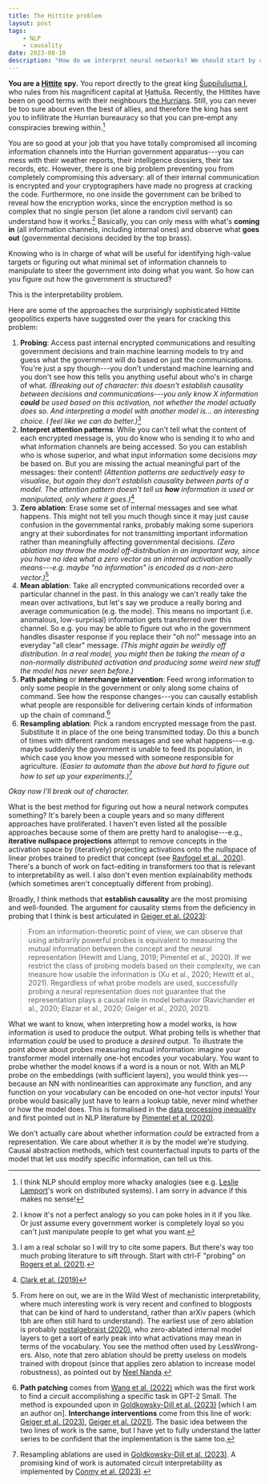 ```yaml
---
title: The Hittite problem
layout: post
tags:
    - NLP
    - causality
date: 2023-08-10
description: "How do we interpret neural networks? We should start by comparing it to the geopolitical situation of early Indo-European Anatolia."
---
```


**You are a [Hittite](https://en.wikipedia.org/wiki/Hittites) spy.** You report directly to the great king [Šuppiluliuma I](https://en.wikipedia.org/wiki/%C5%A0uppiluliuma_I), who rules from his magnificent capital at Ḫattuša. Recently, the Hittites have been on good terms with their neighbours [the Hurrians](https://en.wikipedia.org/wiki/Hurrians). Still, you can never be too sure about even the best of allies, and therefore the king has sent you to infilitrate the Hurrian bureauracy so that you can pre-empt any conspiracies brewing within.[^spy]

You are so good at your job that you have totally compromised all incoming information channels into the Hurrian government apparatus---you can mess with their weather reports, their intelligence dossiers, their tax records, etc. However, there is one big problem preventing you from completely compromising this adversary: all of their internal communication is encrypted and your cryptographers have made no progress at cracking the code. Furthermore, no one inside the government can be bribed to reveal how the encryption works, since the encryption method is so complex that no single person (let alone a random civil servant) can understand how it works.[^caveat] Basically, you can only mess with what's **coming in** (all information channels, including internal ones) and observe what **goes out** (governmental decisions decided by the top brass).

Knowing who is in charge of what will be useful for identifying high-value targets or figuring out what minimal set of information channels to manipulate to steer the government into doing what you want. So how can you figure out how the government is structured?

This is the interpretability problem.

Here are some of the approaches the surprisingly sophisticated Hittite geopolitics experts have suggested over the years for cracking this problem:

1. **Probing**: Access past internal encrypted communications and resulting government decisions and train machine learning models to try and guess what the government will do based on just the communications. You're just a spy though---you don't understand machine learning and you don't see how this tells you anything useful about who's in charge of what. *(Breaking out of character: this doesn't establish causality between decisions and communications---you only know X information **could** be used based on this activation, not whether the model actually does so. And interpreting a model with another model is... an interesting choice. I feel like we can do better.)*[^probing]
2. **Interpret attention patterns**: While you can't tell what the content of each encrypted message is, you do know who is sending it to who and what information channels are being accessed. So you can establish who is whose superior, and what input information some decisions *may* be based on. But you are missing the actual meaningful part of the messages: their content! *(Attention patterns are seductively easy to visualise, but again they don't establish causality between parts of a model. The attention pattern doesn't tell us **how** information is used or manipulated, only where it goes.)*[^attn]
3. **Zero ablation**: Erase some set of internal messages and see what happens. This might not tell you much though since it may just cause confusion in the governmental ranks, probably making some superiors angry at their subordinates for not transmitting important information rather than meaningfully affecting governmental decisions. *(Zero ablation may throw the model off-distribution in an important way, since you have no idea what a zero vector as an internal activation actually means---e.g. maybe "no information" is encoded as a non-zero vector.)*[^zero]
4. **Mean ablation**: Take all encrypted communications recorded over a particular channel in the past. In this analogy we can't really take the mean over activations, but let's say we produce a really boring and average communication (e.g. the mode). This means no important (i.e. anomalous, low-surprisal) information gets transferred over this channel. So e.g. you may be able to figure out who in the government handles disaster response if you replace their "oh no!" message into an everyday "all clear" message. *(This might again be weirdly off distribution. In a real model, you might then be taking the mean of a non-normally distributed activation and producing some weird new stuff the model has never seen before.)*
5. **Path patching** or **interchange intervention**: Feed wrong information to only some people in the government or only along some chains of command. See how the response changes---you can causally establish what people are responsible for delivering certain kinds of information up the chain of command.[^path]
6. **Resampling ablation**: Pick a random encrypted message from the past. Substitute it in place of the one being transmitted today. Do this a bunch of times with different random messages and see what happens---e.g. maybe suddenly the government is unable to feed its population, in which case you know you messed with someone responsible for agriculture. *(Easier to automate than the above but hard to figure out how to set up your experiments.)*[^resample]

*Okay now I'll break out of character.*

What is the best method for figuring out how a neural network computes something? It's barely been a couple years and so many different approaches have proliferated. I haven't even listed all the possible approaches because some of them are pretty hard to analogise---e.g., **iterative nullspace projections** attempt to remove concepts in the activation space by (iteratively) projecting activations onto the nullspace of linear probes trained to predict that concept (see [Ravfogel et al., 2020](https://arxiv.org/pdf/2004.07667.pdf)). There's a bunch of work on fact-editing in transformers too that is relevant to interpretability as well. I also don't even mention explainability methods (which sometimes aren't conceptually different from probing).

Broadly, I think methods that **establish causality** are the most promising and well-founded. The argument for causality stems from the deficiency in probing that I think is best articulated in [Geiger et al. (2023)](https://arxiv.org/pdf/2301.04709.pdf):
> From an information-theoretic point of view, we can
observe that using arbitrarily powerful probes is equivalent to measuring the mutual information
between the concept and the neural representation (Hewitt and Liang, 2019; Pimentel et al., 2020).
If we restrict the class of probing models based on their complexity, we can measure how usable
the information is (Xu et al., 2020; Hewitt et al., 2021). Regardless of what probe models are used,
successfully probing a neural representation does not guarantee that the representation plays a causal
role in model behavior (Ravichander et al., 2020; Elazar et al., 2020; Geiger et al., 2020, 2021).

What we want to know, when interpreting how a model works, is how information *is* used to produce the output. What probing tells is whether that information *could* be used to produce a *desired* output. To illustrate the point above about probes measuring mutual information: imagine your transformer model internally one-hot encodes your vocabulary. You want to probe whether the model knows if a word is a noun or not. With an MLP probe on the embeddings (with sufficient layers), you would think yes---because an NN with nonlinearities can approximate any function, and any function on your vocabulary can be encoded on one-hot vector inputs! Your probe would basically just have to learn a lookup table, never mind whether or how the model does. This is formalised in the [data processing inequality](https://en.wikipedia.org/wiki/Data_processing_inequality) and first pointed out in NLP literature by [Pimentel et al. (2020)](https://aclanthology.org/2020.acl-main.420.pdf).

We don't actually care about whether information *could* be extracted from a representation. We care about whether it *is* by the model we're studying. Causal abstraction methods, which test counterfactual inputs to parts of the model that let uss modify specific information, can tell us this.

[^spy]: I think NLP should employ more whacky analogies (see e.g. [Leslie Lamport](https://en.wikipedia.org/wiki/Leslie_Lamport)'s work on distributed systems). I am sorry in advance if this makes no sense!
[^caveat]: I know it's not a perfect analogy so you can poke holes in it if you like. Or just assume every government worker is completely loyal so you can't just manipulate people to get what you want.
[^probing]: I am a real scholar so I will try to cite some papers. But there's way too much probing literature to sift through. Start with ctrl-F "probing" on [Rogers et al. (2021)](https://direct.mit.edu/tacl/article/doi/10.1162/tacl_a_00349/96482/A-Primer-in-BERTology-What-We-Know-About-How-BERT).
[^attn]: [Clark et al. (2019)](https://arxiv.org/pdf/1906.04341.pdf)
[^zero]: From here on out, we are in the Wild West of mechanistic interpretability, where much interesting work is very recent and confined to blogposts that can be kind of hard to understand, rather than arXiv papers (which tbh are often still hard to understand). The earliest use of zero ablation is probably [nostalgebraist (2020)](https://www.lesswrong.com/posts/AcKRB8wDpdaN6v6ru/interpreting-gpt-the-logit-lens), who zero-ablated internal model layers to get a sort of early peak into what activations may mean in terms of the vocabulary. You see the method often used by LessWrong-ers. Also, note that zero ablation should be pretty useless on models trained with dropout (since that applies zero ablation to increase model robustness), as pointed out by [Neel Nanda](https://www.neelnanda.io/mechanistic-interpretability/glossary).
[^path]: **Path patching** comes from [Wang et al. (2022)](https://arxiv.org/pdf/2211.00593.pdf) which was the first work to find a circuit accomplishing a specific task in GPT-2 Small. The method is expounded upon in [Goldkowsky-Dill et al. (2023)](https://arxiv.org/pdf/2304.05969.pdf) [which I am an author on]. **Interchange interventions** come from this line of work: [Geiger et al. (2023)](https://arxiv.org/pdf/2301.04709.pdf), [Geiger et al. (2021)](https://proceedings.neurips.cc/paper/2021/file/4f5c422f4d49a5a807eda27434231040-Paper.pdf). The basic idea between the two lines of work is the same, but I have yet to fully understand the latter series to be confident that the implementation is the same too.
[^resample]: Resampling ablations are used in [Goldkowsky-Dill et al. (2023)](https://arxiv.org/pdf/2304.05969.pdf). A promising kind of work is automated circuit interpretability as implemented by [Conmy et al. (2023)](https://arxiv.org/pdf/2304.14997.pdf).